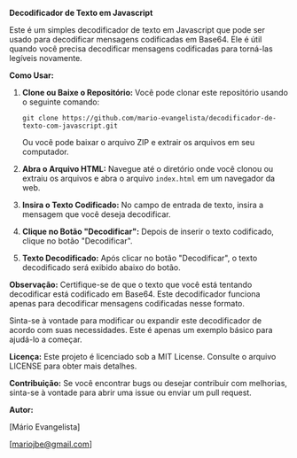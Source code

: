 **Decodificador de Texto em Javascript**

Este é um simples decodificador de texto em Javascript que pode ser usado para decodificar mensagens codificadas em Base64. Ele é útil quando você precisa decodificar mensagens codificadas para torná-las legíveis novamente.

**Como Usar:**

1. **Clone ou Baixe o Repositório:**
   Você pode clonar este repositório usando o seguinte comando:
   ```
   git clone https://github.com/mario-evangelista/decodificador-de-texto-com-javascript.git
   ```
   Ou você pode baixar o arquivo ZIP e extrair os arquivos em seu computador.

2. **Abra o Arquivo HTML:**
   Navegue até o diretório onde você clonou ou extraiu os arquivos e abra o arquivo `index.html` em um navegador da web.

3. **Insira o Texto Codificado:**
   No campo de entrada de texto, insira a mensagem que você deseja decodificar.

4. **Clique no Botão "Decodificar":**
   Depois de inserir o texto codificado, clique no botão "Decodificar".

5. **Texto Decodificado:**
   Após clicar no botão "Decodificar", o texto decodificado será exibido abaixo do botão.

**Observação:**
Certifique-se de que o texto que você está tentando decodificar está codificado em Base64. Este decodificador funciona apenas para decodificar mensagens codificadas nesse formato.

Sinta-se à vontade para modificar ou expandir este decodificador de acordo com suas necessidades. Este é apenas um exemplo básico para ajudá-lo a começar.

**Licença:**
Este projeto é licenciado sob a MIT License. Consulte o arquivo LICENSE para obter mais detalhes.

**Contribuição:**
Se você encontrar bugs ou desejar contribuir com melhorias, sinta-se à vontade para abrir uma issue ou enviar um pull request.


**Autor:**

[Mário Evangelista]

[mariojbe@gmail.com]
